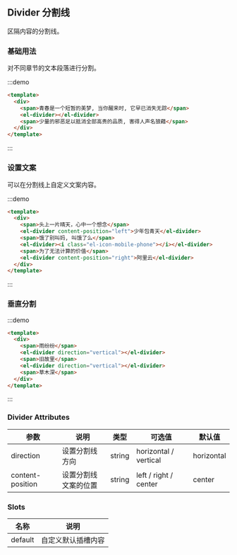 ## Divider 分割线

区隔内容的分割线。

### 基础用法

对不同章节的文本段落进行分割。

:::demo
```html
<template>
  <div>
    <span>青春是一个短暂的美梦, 当你醒来时, 它早已消失无踪</span>
    <el-divider></el-divider>
    <span>少量的邪恶足以抵消全部高贵的品质, 害得人声名狼藉</span>
  </div>
</template>
```
:::

### 设置文案

可以在分割线上自定义文案内容。


:::demo
```html
<template>
  <div>
    <span>头上一片晴天，心中一个想念</span>
    <el-divider content-position="left">少年包青天</el-divider>
    <span>饿了别叫妈, 叫饿了么</span>
    <el-divider><i class="el-icon-mobile-phone"></i></el-divider>
    <span>为了无法计算的价值</span>
    <el-divider content-position="right">阿里云</el-divider>
  </div>
</template>
```
:::

### 垂直分割

:::demo
```html
<template>
  <div>
    <span>雨纷纷</span>
    <el-divider direction="vertical"></el-divider>
    <span>旧故里</span>
    <el-divider direction="vertical"></el-divider>
    <span>草木深</span>
  </div>
</template>
```
:::

### Divider Attributes
| 参数          | 说明            | 类型            | 可选值                 | 默认值   |
|-------------  |---------------- |---------------- |---------------------- |-------- |
| direction      | 设置分割线方向  | string  |            horizontal / vertical          |    horizontal     |
| content-position      | 设置分割线文案的位置 | string  |  left / right / center  |  center |

### Slots
| 名称 | 说明 |
| ------ | -------- |
| default | 自定义默认插槽内容 |
